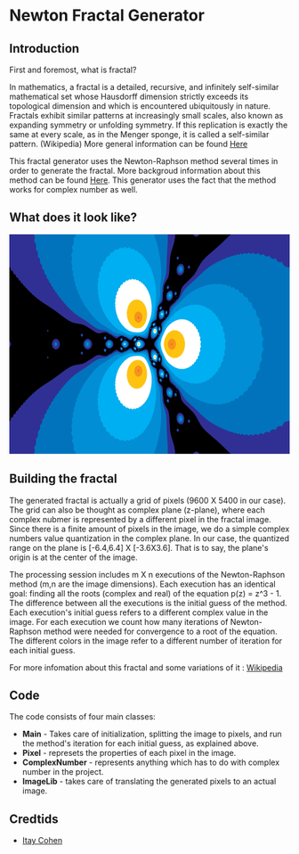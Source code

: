 # Newton Fractal Generator

## Introduction
First and foremost, what is fractal?

In mathematics, a fractal is a detailed, recursive, and infinitely self-similar mathematical set whose Hausdorff dimension strictly exceeds its topological dimension and which is encountered ubiquitously in nature. Fractals exhibit similar patterns at increasingly small scales, also known as expanding symmetry or unfolding symmetry. If this replication is exactly the same at every scale, as in the Menger sponge, it is called a self-similar pattern. (Wikipedia)
More general information can be found [Here](https://en.wikipedia.org/wiki/Fractal)

This fractal generator uses the Newton-Raphson method several times in order to generate the fractal. More backgroud information about this method can be found [Here](https://en.wikipedia.org/wiki/Newton%27s_method). This generator uses the fact that the method works for complex number as well.

## What does it look like? 
<p align="center">
  <img src="./sample.png" alt="fractal example"
       width="700" height="394">
</p>

## Building the fractal
The generated fractal is actually a grid of pixels (9600 X 5400 in our case). The grid can also be thought as complex plane (z-plane), where each complex nubmer is represented by a different pixel in the fractal image. Since there is a finite amount of pixels in the image, we do a simple complex numbers value quantization in the complex plane. In our case, the quantized range on the plane is [-6.4,6.4] X [-3.6X3.6]. That is to say, the plane's origin is at the center of the image.

The processing session includes m X n executions of the Newton-Raphson method (m,n are the image dimensions). Each execution has an identical goal: finding all the roots (complex and real) of the equation p(z) = z^3 - 1. The difference between all the executions is the initial guess of the method. Each execution's initial guess refers to a different complex value in the image. For each execution we count how many iterations of Newton-Raphson method were needed for convergence to a root of the equation. The different colors in the image refer to a different number of iteration for each initial guess.

For more infomation about this fractal and some variations of it : [Wikipedia](https://en.wikipedia.org/wiki/Newton_fractal)

## Code
The code consists of four main classes: 
* **Main** - Takes care of initialization, splitting the image to pixels, and run the method's iteration for each initial guess, as explained above.
* **Pixel** - represets the properties of each pixel in the image.
* **ComplexNumber** - represents anything which has to do with complex number in the project.
* **ImageLib** - takes care of translating the generated pixels to an actual image.

## Credtids
* [Itay Cohen](https://github.com/itay99988)

